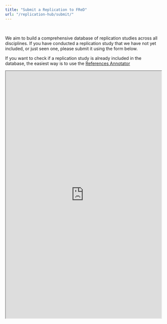 ```yaml
---
title: "Submit a Replication to FReD"
url: "/replication-hub/submit/"
---
```


<br>


We aim to build a comprehensive database of replication studies across all disciplines.
If you have conducted a replication study that we have not yet included, or just seen one, 
please submit it using the form below.

If you want to check if a replication study is already included in the database, 
the easiest way is to use the 
<a href="/apps/fred_annotator.html" target="_blank">References Annotator</a>

<iframe src="https://www.soscisurvey.de/replicate", width = "100%", height="800px"></iframe>
